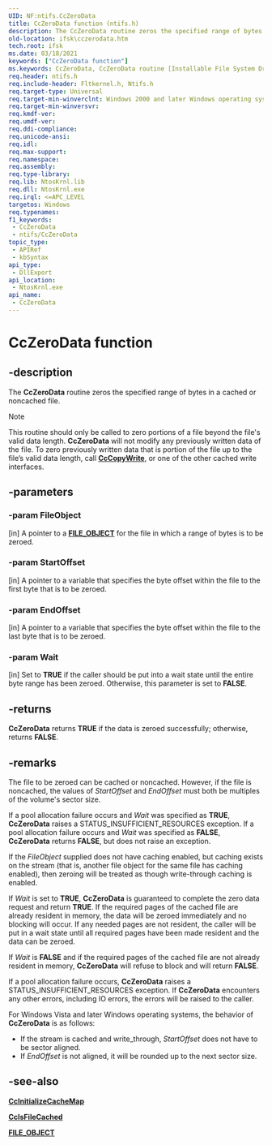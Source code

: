 ```yaml
---
UID: NF:ntifs.CcZeroData
title: CcZeroData function (ntifs.h)
description: The CcZeroData routine zeros the specified range of bytes in a cached or noncached file.
old-location: ifsk\cczerodata.htm
tech.root: ifsk
ms.date: 03/18/2021
keywords: ["CcZeroData function"]
ms.keywords: CcZeroData, CcZeroData routine [Installable File System Drivers], ccref_af6df6fe-6fa3-41e9-b3af-2530ca6a2c85.xml, ifsk.cczerodata, ntifs/CcZeroData
req.header: ntifs.h
req.include-header: Fltkernel.h, Ntifs.h
req.target-type: Universal
req.target-min-winverclnt: Windows 2000 and later Windows operating systems. See Remarks for changes for Vista and later operating systems.
req.target-min-winversvr: 
req.kmdf-ver: 
req.umdf-ver: 
req.ddi-compliance: 
req.unicode-ansi: 
req.idl: 
req.max-support: 
req.namespace: 
req.assembly: 
req.type-library: 
req.lib: NtosKrnl.lib
req.dll: NtosKrnl.exe
req.irql: <=APC_LEVEL
targetos: Windows
req.typenames: 
f1_keywords:
 - CcZeroData
 - ntifs/CcZeroData
topic_type:
 - APIRef
 - kbSyntax
api_type:
 - DllExport
api_location:
 - NtosKrnl.exe
api_name:
 - CcZeroData
---
```


# CcZeroData function

## -description

The **CcZeroData** routine zeros the specified range of bytes in a cached or noncached file.

> [!NOTE]
> This routine should only be called to zero portions of a file beyond the file's valid data length. **CcZeroData** will not modify any previously written data of the file. To zero previously written data that is portion of the file up to the file’s valid data length, call [**CcCopyWrite**](nf-ntifs-cccopywrite.md), or one of the other cached write interfaces.

## -parameters

### -param FileObject

[in] A pointer to a [**FILE_OBJECT**](../wdm/ns-wdm-_file_object.md) for the file in which a range of bytes is to be zeroed.

### -param StartOffset

[in] A pointer to a variable that specifies the byte offset within the file to the first byte that is to be zeroed.

### -param EndOffset

[in] A pointer to a variable that specifies the byte offset within the file to the last byte that is to be zeroed.

### -param Wait

[in] Set to **TRUE** if the caller should be put into a wait state until the entire byte range has been zeroed. Otherwise, this parameter is set to **FALSE**.

## -returns

**CcZeroData** returns **TRUE** if the data is zeroed successfully; otherwise, returns **FALSE**.

## -remarks

The file to be zeroed can be cached or noncached. However, if the file is noncached, the values of *StartOffset* and *EndOffset* must both be multiples of the volume's sector size.

If a pool allocation failure occurs and *Wait* was specified as **TRUE**, **CcZeroData** raises a STATUS_INSUFFICIENT_RESOURCES exception. If a pool allocation failure occurs and *Wait* was specified as **FALSE**, **CcZeroData** returns **FALSE**, but does not raise an exception.

If the *FileObject* supplied does not have caching enabled, but caching exists on the stream (that is, another file object for the same file has caching enabled), then zeroing will be treated as though write-through caching is enabled.

If *Wait* is set to **TRUE**, **CcZeroData** is guaranteed to complete the zero data request and return **TRUE**. If the required pages of the cached file are already resident in memory, the data will be zeroed immediately and no blocking will occur. If any needed pages are not resident, the caller will be put in a wait state until all required pages have been made resident and the data can be zeroed.

If *Wait* is **FALSE** and if the required pages of the cached file are not already resident in memory, **CcZeroData** will refuse to block and will return **FALSE**.

If a pool allocation failure occurs, **CcZeroData** raises a STATUS_INSUFFICIENT_RESOURCES exception.  If **CcZeroData** encounters any other errors, including IO errors, the errors will be raised to the caller.

For Windows Vista and later Windows operating systems, the behavior of **CcZeroData** is as follows:

- If the stream is cached and write_through, *StartOffset* does not have to be sector aligned.  
- If *EndOffset* is not aligned, it will be rounded up to the next sector size.  

## -see-also

[**CcInitializeCacheMap**](nf-ntifs-ccinitializecachemap.md)

[**CcIsFileCached**](/previous-versions/ff539143(v=vs.85))

[**FILE_OBJECT**](/windows-hardware/drivers/ddi/wdm/ns-wdm-_file_object)
